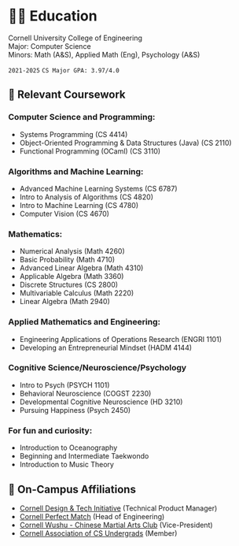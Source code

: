 # 👨‍🎓 Education

Cornell University College of Engineering<br>
Major: Computer Science<br>
Minors: Math (A&S), Applied Math (Eng), Psychology (A&S)

`2021-2025` `CS Major GPA: 3.97/4.0`

## 📑 Relevant Coursework

### Computer Science and Programming:

-   Systems Programming (CS 4414)
-   Object-Oriented Programming & Data Structures (Java) (CS 2110)
-   Functional Programming (OCaml) (CS 3110)

### Algorithms and Machine Learning:

-   Advanced Machine Learning Systems (CS 6787)
-   Intro to Analysis of Algorithms (CS 4820)
-   Intro to Machine Learning (CS 4780)
-   Computer Vision (CS 4670)

### Mathematics:

-   Numerical Analysis (Math 4260)
-   Basic Probability (Math 4710)
-   Advanced Linear Algebra (Math 4310)
-   Applicable Algebra (Math 3360)
-   Discrete Structures (CS 2800)
-   Multivariable Calculus (Math 2220)
-   Linear Algebra (Math 2940)

### Applied Mathematics and Engineering:

-   Engineering Applications of Operations Research (ENGRI 1101)
-   Developing an Entrepreneurial Mindset (HADM 4144)

### Cognitive Science/Neuroscience/Psychology

-   Intro to Psych (PSYCH 1101)
-   Behavioral Neuroscience (COGST 2230)
-   Developmental Cognitive Neuroscience (HD 3210)
-   Pursuing Happiness (Psych 2450)

### For fun and curiosity:

-   Introduction to Oceanography
-   Beginning and Intermediate Taekwondo
-   Introduction to Music Theory

## 📌 On-Campus Affiliations

-   [Cornell Design & Tech Initiative](https://www.cornelldti.org/) (Technical Product Manager)
-   [Cornell Perfect Match](https://perfectmatch.ai/) (Head of Engineering)
-   [Cornell Wushu - Chinese Martial Arts Club](https://cornellwushu.github.io/) (Vice-President)
-   [Cornell Association of CS Undergrads](https://acsu.cornell.edu/) (Member)
